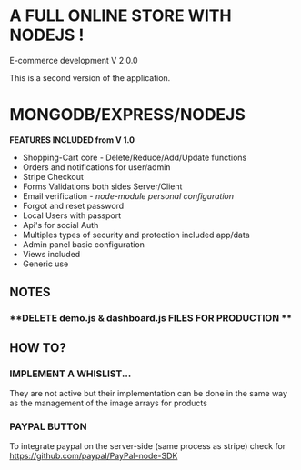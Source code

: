 
# A FULL ONLINE STORE WITH NODEJS !

E-commerce development V 2.0.0

This is a second version of the application.

# MONGODB/EXPRESS/NODEJS

**FEATURES INCLUDED from V 1.0**

* Shopping-Cart core - Delete/Reduce/Add/Update functions
* Orders and notifications for user/admin
* Stripe Checkout
* Forms Validations both sides Server/Client
* Email verification - *node-module personal configuration*
* Forgot and reset password
* Local Users with passport
* Api's for social Auth
* Multiples types of security and protection included app/data
* Admin panel basic configuration
* Views included
* Generic use

## NOTES
### **DELETE demo.js & dashboard.js FILES FOR PRODUCTION **

## HOW TO?

### IMPLEMENT A WHISLIST...
They are not active but their implementation can be done in the same way as the management of the image arrays for products

### PAYPAL BUTTON
To integrate paypal on the server-side (same process as stripe) check for https://github.com/paypal/PayPal-node-SDK
